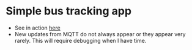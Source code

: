# Simple bus tracking app
- See in action [here](https://ksaaskil.github.io/travel-planner-apps)
- New updates from MQTT do not always appear or they appear very rarely. This will require debugging when I have time.
